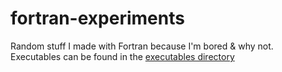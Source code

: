 # fortran-experiments
Random stuff I made with Fortran because I'm bored & why not. Executables can be found in the [executables directory](https://github.com/systemsoftware/fortran-experiments/tree/main/executables)
